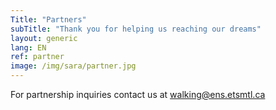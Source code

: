 ```yaml
---
Title: "Partners"
subTitle: "Thank you for helping us reaching our dreams"
layout: generic
lang: EN
ref: partner
image: /img/sara/partner.jpg
---
```


For partnership inquiries contact us at walking@ens.etsmtl.ca

